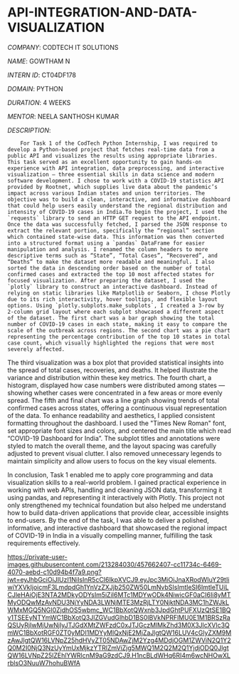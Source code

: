 # API-INTEGRATION-AND-DATA-VISUALIZATION

*COMPANY*: CODTECH IT SOLUTIONS

*NAME*: GOWTHAM N

*INTERN ID*: CT04DF178

*DOMAIN*: PYTHON

*DURATION*: 4 WEEKS

*MENTOR*: NEELA SANTHOSH KUMAR

*DESCRIPTION*:

        For Task 1 of the CodTech Python Internship, I was required to develop a Python-based project that fetches real-time data from a public API and visualizes the results using appropriate libraries. This task served as an excellent opportunity to gain hands-on experience with API integration, data preprocessing, and interactive visualization — three essential skills in data science and modern software development. I chose to work with a COVID-19 statistics API provided by Rootnet, which supplies live data about the pandemic’s impact across various Indian states and union territories. The objective was to build a clean, interactive, and informative dashboard that could help users easily understand the regional distribution and intensity of COVID-19 cases in India.To begin the project, I used the `requests` library to send an HTTP GET request to the API endpoint. Once the data was successfully fetched, I parsed the JSON response to extract the relevant portion, specifically the “regional” section which contained state-wise data. This information was then converted into a structured format using a `pandas` DataFrame for easier manipulation and analysis. I renamed the column headers to more descriptive terms such as “State”, “Total Cases”, “Recovered”, and “Deaths” to make the dataset more readable and meaningful. I also sorted the data in descending order based on the number of total confirmed cases and extracted the top 10 most affected states for focused visualization. After preparing the dataset, I used the `plotly` library to construct an interactive dashboard. Instead of relying on static libraries like Matplotlib or Seaborn, I chose Plotly due to its rich interactivity, hover tooltips, and flexible layout options. Using `plotly.subplots.make_subplots`, I created a 3-row by 2-column grid layout where each subplot showcased a different aspect of the dataset. The first chart was a bar graph showing the total number of COVID-19 cases in each state, making it easy to compare the scale of the outbreak across regions. The second chart was a pie chart representing the percentage contribution of the top 10 states in total case count, which visually highlighted the regions that were most severely affected.

The third visualization was a box plot that provided statistical insights into the spread of total cases, recoveries, and deaths. It helped illustrate the variance and distribution within these key metrics. The fourth chart, a histogram, displayed how case numbers were distributed among states — showing whether cases were concentrated in a few areas or more evenly spread. The fifth and final chart was a line graph showing trends of total confirmed cases across states, offering a continuous visual representation of the data. To enhance readability and aesthetics, I applied consistent formatting throughout the dashboard. I used the "Times New Roman" font, set appropriate font sizes and colors, and centered the main title which read “COVID-19 Dashboard for India”. The subplot titles and annotations were styled to match the overall theme, and the layout spacing was carefully adjusted to prevent visual clutter. I also removed unnecessary legends to maintain simplicity and allow users to focus on the key visual elements.

In conclusion, Task 1 enabled me to apply core programming and data visualization skills to a real-world problem. I gained practical experience in working with web APIs, handling and cleaning JSON data, transforming it using pandas, and representing it interactively with Plotly. This project not only strengthened my technical foundation but also helped me understand how to build data-driven applications that provide clear, accessible insights to end-users. By the end of the task, I was able to deliver a polished, informative, and interactive dashboard that showcased the regional impact of COVID-19 in India in a visually compelling manner, fulfilling the task requirements effectively.

https://private-user-images.githubusercontent.com/213284030/457662407-cc11734c-6469-4070-aebd-c10d94b4f7a9.png?jwt=eyJhbGciOiJIUzI1NiIsInR5cCI6IkpXVCJ9.eyJpc3MiOiJnaXRodWIuY29tIiwiYXVkIjoicmF3LmdpdGh1YnVzZXJjb250ZW50LmNvbSIsImtleSI6ImtleTUiLCJleHAiOjE3NTA2MDkyODYsIm5iZiI6MTc1MDYwODk4NiwicGF0aCI6Ii8yMTMyODQwMzAvNDU3NjYyNDA3LWNjMTE3MzRjLTY0NjktNDA3MC1hZWJkLWMxMGQ5NGI0ZjdhOS5wbmc_WC1BbXotQWxnb3JpdGhtPUFXUzQtSE1BQy1TSEEyNTYmWC1BbXotQ3JlZGVudGlhbD1BS0lBVkNPRFlMU0E1M1BRSzRaQSUyRjIwMjUwNjIyJTJGdXMtZWFzdC0xJTJGczMlMkZhd3M0X3JlcXVlc3QmWC1BbXotRGF0ZT0yMDI1MDYyMlQxNjE2MjZaJlgtQW16LUV4cGlyZXM9MzAwJlgtQW16LVNpZ25hdHVyZT05NDAwZjM2Yzg4MDdjOGM1ZWViN2Q1Y2Q0M2I0NjQ3NzUyYmUxMjkzYTRlZmViZjg5MWQ1M2Q2M2Q1YjdjODQ0JlgtQW16LVNpZ25lZEhlYWRlcnM9aG9zdCJ9.H1ncBLdWHq6RI4m6wcNHOwXLrblsO3NuuW7hohuBWfA

